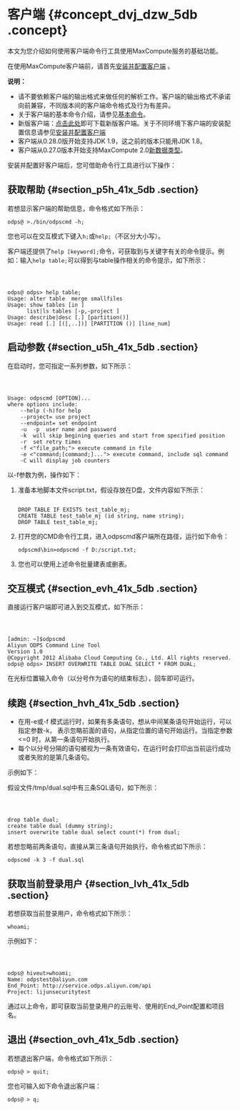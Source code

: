 # 客户端 {#concept_dvj_dzw_5db .concept}

本文为您介绍如何使用客户端命令行工具使用MaxCompute服务的基础功能。

在使用MaxCompute客户端前，请首先[安装并配置客户端](../../../../intl.zh-CN/准备工作/安装并配置客户端.md) 。

**说明：** 

-   请不要依赖客户端的输出格式来做任何的解析工作。客户端的输出格式不承诺向前兼容，不同版本间的客户端命令格式及行为有差异。
-   关于客户端的基本命令介绍，请参见[基本命令](../../../../intl.zh-CN/开发/常用命令/常用命令列表.md)。
-   新版客户端：[点击此处](http://docs-aliyun.cn-hangzhou.oss.aliyun-inc.com/assets/attach/119096/cn_zh/1557995455961/odpscmd_public.zip)即可下载新版客户端。关于不同环境下客户端的安装配置信息请参见[安装并配置客户端](../../../../intl.zh-CN/准备工作/安装并配置客户端.md#)
-   客户端从0.28.0版开始支持JDK 1.9，这之前的版本只能用JDK 1.8。
-   客户端从0.27.0版本开始支持MaxCompute 2.0[新数据类型](../../../../intl.zh-CN/开发/基本概念/数据类型.md#)。

安装并配置好客户端后，您可借助命令行工具进行以下操作：

## 获取帮助 {#section_p5h_41x_5db .section}

若想显示客户端的帮助信息，命令格式如下所示：

```
odps@ >./bin/odpscmd -h;
```

您也可以在交互模式下键入`h;`或`help;`（不区分大小写）。

客户端还提供了`help [keyword];`命令，可获取到与关键字有关的命令提示。例如：输入`help table;`可以得到与table操作相关的命令提示，如下所示：

```



odps@ odps> help table;
Usage: alter table  merge smallfiles
Usage: show tables [in ]
      list|ls tables [-p,-project ]
Usage: describe|desc [.] [partition()]
Usage: read [.] [([,..])] [PARTITION ()] [line_num]
```

## 启动参数 {#section_u5h_41x_5db .section}

在启动时，您可指定一系列参数，如下所示：

```



Usage: odpscmd [OPTION]...
where options include:
    --help (-h)for help
    --project= use project
    --endpoint= set endpoint
    -u  -p  user name and password
    -k  will skip begining queries and start from specified position
    -r  set retry times
    -f <"file_path;"> execute command in file
    -e <"command;[command;]..."> execute command, include sql command
    -C will display job counters
```

以-f参数为例，操作如下：

1.  准备本地脚本文件script.txt，假设存放在D盘，文件内容如下所示：

    ```
    
    DROP TABLE IF EXISTS test_table_mj;
    CREATE TABLE test_table_mj (id string, name string);
    DROP TABLE test_table_mj;
    ```

2.  打开您的CMD命令行工具，进入odpscmd客户端所在路径，运行如下命令：

    ```
    odpscmd\bin>odpscmd -f D:/script.txt;
    ```

3.  您也可以使用上述命令批量建表或删表。

## 交互模式 {#section_evh_41x_5db .section}

直接运行客户端即可进入到交互模式，如下所示：

```



[admin: ~]$odpscmd
Aliyun ODPS Command Line Tool
Version 1.0
@Copyright 2012 Alibaba Cloud Computing Co., Ltd. All rights reserved.
odps@ odps> INSERT OVERWRITE TABLE DUAL SELECT * FROM DUAL;
```

在光标位置输入命令（以分号作为语句的结束标志），回车即可运行。

## 续跑 {#section_hvh_41x_5db .section}

-   在用-e或-f 模式运行时，如果有多条语句，想从中间某条语句开始运行，可以指定参数-k， 表示忽略前面的语句，从指定位置的语句开始运行。当指定参数<=0 时，从第一条语句开始执行。
-   每个以分号分隔的语句被视为一条有效语句，在运行时会打印出当前运行成功或者失败的是第几条语句。

示例如下：

假设文件/tmp/dual.sql中有三条SQL语句，如下所示：

```



drop table dual;
create table dual (dummy string);
insert overwrite table dual select count(*) from dual;
```

若想忽略前两条语句，直接从第三条语句开始执行，命令格式如下所示：

```
odpscmd -k 3 -f dual.sql
```

## 获取当前登录用户 {#section_lvh_41x_5db .section}

若想获取当前登录用户，命令格式如下所示：

```
whoami;
```

示例如下：

```



odps@ hiveut>whoami;
Name: odpstest@aliyun.com
End_Point: http://service.odps.aliyun.com/api
Project: lijunsecuritytest
```

通过以上命令，即可获取当前登录用户的云账号、使用的End\_Point配置和项目名。

## 退出 {#section_ovh_41x_5db .section}

若想退出客户端，命令格式如下所示：

```
odps@ > quit;
```

您也可输入如下命令退出客户端：

```
odps@ > q;
```

